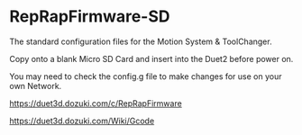 # RepRapFirmware-SD
The standard configuration files for the Motion System &amp; ToolChanger.

Copy onto a blank Micro SD Card and insert into the Duet2 before power on.

You may need to check the config.g file to make changes for use on your own Network.

https://duet3d.dozuki.com/c/RepRapFirmware

https://duet3d.dozuki.com/Wiki/Gcode
